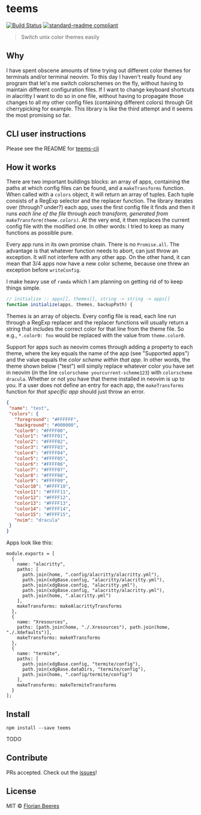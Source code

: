 # teems

[![Build Status](https://travis-ci.org/cideM/teems.svg?branch=master)](https://travis-ci.org/cideM/teems)
[![standard-readme compliant](https://img.shields.io/badge/standard--readme-OK-green.svg?style=flat-square)](https://github.com/RichardLitt/standard-readme)

> Switch unix color themes easily

## Why

I have spent obscene amounts of time trying out different color themes for terminals and/or terminal neovim. To this day I haven't really found any program that let's me switch colorschemes on the fly, without having to maintain different configuration files. If I want to change keyboard shortcuts in alacritty I want to do so in one file, without having to propagate those changes to all my other config files (containing different colors) through Git cherrypicking for example.
This library is like the third attempt and it seems the most promising so far. 

## CLI user instructions
Please see the README for [teems-cli](https://github.com/cideM/teems-cli)

## How it works
There are two important buildings blocks: an array of apps, containing the paths at which config files can be found, and a `makeTransforms` function. When called with a `colors` object, it will return an array of tuples. Each tuple consists of a RegExp selector and the replacer function.
The library iterates over (through? under?) each app, uses the first config file it finds and then it runs *each line of the file* through *each transform, generated from `makeTransform(theme.colors)`*.
At the very end, it then replaces the current config file with the modified one. In other words: I tried to keep as many functions as possible pure.

Every app runs in its own promise chain. There is no `Promise.all`. The advantage is that whatever function needs to abort, can just throw an exception. It will not interfere with any other app. On the other hand, it can mean that 3/4 apps now have a new color scheme, because one threw an exception before `writeConfig`.

I make heavy use of `ramda` which I am planning on getting rid of to keep things simple.

```javascript
// initialize :: apps[], themes[], string -> string -> apps[]
function initialize(apps, themes, backupPath) {
```

Themes is an array of objects. Every config file is read, each line run through a RegExp replacer and the replacer functions will usually return a string that includes the correct color for that line from the theme file. So e.g., `*.color0: foo` would be replaced with the value from `theme.color0`.

Support for apps such as neovim comes through adding a property to each theme, where the key equals the name of the app (see "Supported apps") and the value equals the *color scheme within that app*. In other words, the theme shown below ("test") will simply replace whatever color you have set in neovim (in the line `colorscheme yourcurrent-scheme123`) with `colorscheme dracula`. Whether or not you have that theme installed in neovim is up to you. If a user does not define an entry for each app, the `makeTransforms` function for *that specific app* should just throw an error.

```json
{
 "name": "test",
 "colors": {
   "foreground": "#FFFFFF",
   "background": "#000000",
   "color0": "#FFFF00",
   "color1": "#FFFF01",
   "color2": "#FFFF02",
   "color3": "#FFFF03",
   "color4": "#FFFF04",
   "color5": "#FFFF05",
   "color6": "#FFFF06",
   "color7": "#FFFF07",
   "color8": "#FFFF08",
   "color9": "#FFFF09",
   "color10": "#FFFF10",
   "color11": "#FFFF11",
   "color12": "#FFFF12",
   "color13": "#FFFF13",
   "color14": "#FFFF14",
   "color15": "#FFFF15",
   "nvim": "dracula"
 }
}
```

Apps look like this:
```
module.exports = [
  {
    name: "alacritty",
    paths: [
      path.join(home, ".config/alacritty/alacritty.yml"),
      path.join(xdgBase.config, "alacritty/alacritty.yml"),
      path.join(xdgBase.config, "alacritty.yml"),
      path.join(xdgBase.config, "alacritty/alacritty.yml"),
      path.join(home, ".alacritty.yml")
    ],
    makeTransforms: makeAlacrittyTransforms
  },
  {
    name: "Xresources",
    paths: [path.join(home, "./.Xresources"), path.join(home, "./.Xdefaults")],
    makeTransforms: makeXTransforms
  },
  {
    name: "termite",
    paths: [
      path.join(xdgBase.config, "termite/config"),
      path.join(xdgBase.dataDirs, "termite/config"),
      path.join(home, ".config/termite/config")
    ],
    makeTransforms: makeTermiteTransforms
  }
];
```

## Install

```shell
npm install --save teems
```

TODO

## Contribute

PRs accepted. Check out the [issues](https://github.com/cideM/teems/issues)!

## License

MIT © [Florian Beeres](https://github.com/cideM)
